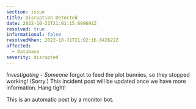 ```yaml
---
section: issue
title: Disruption Detected
date: 2022-10-31T21:01:15.699691Z
resolved: true
informational: false
resolvedWhen: 2022-10-31T21:02:16.042622Z
affected:
  - Database
severity: disrupted
---
```

*Investigating* - _Someone_ forgot to feed the plot bunnies, so they stopped working! (Sorry.) This incident post will be updated once we have more information. Hang tight!

This is an automatic post by a monitor bot.
        